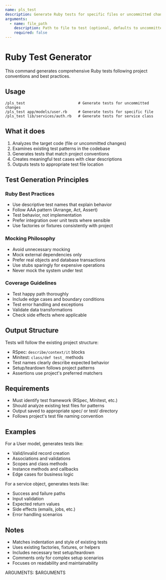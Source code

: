 ```yaml
---
name: pls_test
description: Generate Ruby tests for specific files or uncommitted changes
arguments:
  - name: file_path
    description: Path to file to test (optional, defaults to uncommitted changes)
    required: false
---
```


# Ruby Test Generator

This command generates comprehensive Ruby tests following project conventions and best practices.

## Usage

```
/pls_test                        # Generate tests for uncommitted changes
/pls_test app/models/user.rb     # Generate tests for specific file
/pls_test lib/services/auth.rb   # Generate tests for service class
```

## What it does

1. Analyzes the target code (file or uncommitted changes)
2. Examines existing test patterns in the codebase
3. Generates tests that match project conventions
4. Creates meaningful test cases with clear descriptions
5. Outputs tests to appropriate test file location

## Test Generation Principles

### Ruby Best Practices

- Use descriptive test names that explain behavior
- Follow AAA pattern (Arrange, Act, Assert)
- Test behavior, not implementation
- Prefer integration over unit tests where sensible
- Use factories or fixtures consistently with project

### Mocking Philosophy

- Avoid unnecessary mocking
- Mock external dependencies only
- Prefer real objects and database transactions
- Use stubs sparingly for expensive operations
- Never mock the system under test

### Coverage Guidelines

- Test happy path thoroughly
- Include edge cases and boundary conditions
- Test error handling and exceptions
- Validate data transformations
- Check side effects where applicable

## Output Structure

Tests will follow the existing project structure:

- RSpec: `describe/context/it` blocks
- Minitest: `class/def test_` methods
- Test names clearly describe expected behavior
- Setup/teardown follows project patterns
- Assertions use project's preferred matchers

## Requirements

- Must identify test framework (RSpec, Minitest, etc.)
- Should analyze existing test files for patterns
- Output saved to appropriate spec/ or test/ directory
- Follows project's test file naming convention

## Examples

For a User model, generates tests like:

- Valid/invalid record creation
- Associations and validations
- Scopes and class methods
- Instance methods and callbacks
- Edge cases for business logic

For a service object, generates tests like:

- Success and failure paths
- Input validation
- Expected return values
- Side effects (emails, jobs, etc.)
- Error handling scenarios

## Notes

- Matches indentation and style of existing tests
- Uses existing factories, fixtures, or helpers
- Includes necessary test setup/teardown
- Comments only for complex setup scenarios
- Focuses on readability and maintainability

ARGUMENTS: $ARGUMENTS
